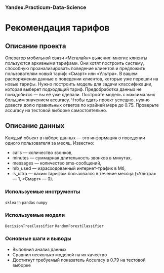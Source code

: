 ### Yandex.Practicum-Data-Science
# Рекомендация тарифов
## Описание проекта
Оператор мобильной связи «Мегалайн» выяснил: многие клиенты пользуются архивными тарифами. Они хотят построить систему, способную проанализировать поведение клиентов и предложить пользователям новый тариф: «Смарт» или «Ультра».
В вашем распоряжении данные о поведении клиентов, которые уже перешли на новые тарифы. Нужно построить модель для задачи классификации, которая выберет подходящий тариф. Предобработка данных не понадобится — вы её уже сделали.
Постройте модель с максимально большим значением accuracy. Чтобы сдать проект успешно, нужно довести долю правильных ответов по крайней мере до 0.75. Проверьте accuracy на тестовой выборке самостоятельно.

## Описание данных
Каждый объект в наборе данных — это информация о поведении одного пользователя за месяц. Известно:
* сalls — количество звонков,
* minutes — суммарная длительность звонков в минутах,
* messages — количество sms-сообщений,
* mb_used — израсходованный интернет-трафик в Мб,
* is_ultra — каким тарифом пользовался в течение месяца («Ультра» — 1, «Смарт» — 0).

### Используемые инструменты
`sklearn` `pandas` `numpy`

### Используемые модели
`DecisionTreeClassifier` `RandomForestClassifier`

### Основные шаги и выводы
* Выполнил анализ данных
* Сравнил несколько моделей на их качество 
* Достигнут требуемый показатель Accuracy в 0.79 на тестовой выборке
